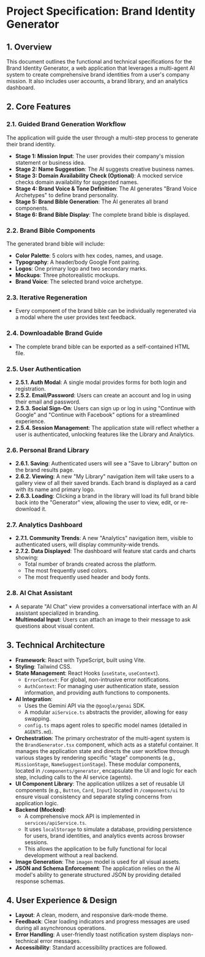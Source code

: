 # Project Specification: Brand Identity Generator

## 1. Overview

This document outlines the functional and technical specifications for the Brand Identity Generator, a web application that leverages a multi-agent AI system to create comprehensive brand identities from a user's company mission. It also includes user accounts, a brand library, and an analytics dashboard.

## 2. Core Features

### 2.1. Guided Brand Generation Workflow

The application will guide the user through a multi-step process to generate their brand identity.

-   **Stage 1: Mission Input**: The user provides their company's mission statement or business idea.
-   **Stage 2: Name Suggestion**: The AI suggests creative business names.
-   **Stage 3: Domain Availability Check (Optional)**: A mocked service checks domain availability for suggested names.
-   **Stage 4: Brand Voice & Tone Definition**: The AI generates "Brand Voice Archetypes" to define brand personality.
-   **Stage 5: Brand Bible Generation**: The AI generates all brand components.
-   **Stage 6: Brand Bible Display**: The complete brand bible is displayed.

### 2.2. Brand Bible Components

The generated brand bible will include:

-   **Color Palette**: 5 colors with hex codes, names, and usage.
-   **Typography**: A header/body Google Font pairing.
-   **Logos**: One primary logo and two secondary marks.
-   **Mockups**: Three photorealistic mockups.
-   **Brand Voice**: The selected brand voice archetype.

### 2.3. Iterative Regeneration

-   Every component of the brand bible can be individually regenerated via a modal where the user provides text feedback.

### 2.4. Downloadable Brand Guide

-   The complete brand bible can be exported as a self-contained HTML file.

### 2.5. User Authentication

-   **2.5.1. Auth Modal**: A single modal provides forms for both login and registration.
-   **2.5.2. Email/Password**: Users can create an account and log in using their email and password.
-   **2.5.3. Social Sign-On**: Users can sign up or log in using "Continue with Google" and "Continue with Facebook" options for a streamlined experience.
-   **2.5.4. Session Management**: The application state will reflect whether a user is authenticated, unlocking features like the Library and Analytics.

### 2.6. Personal Brand Library

-   **2.6.1. Saving**: Authenticated users will see a "Save to Library" button on the brand results page.
-   **2.6.2. Viewing**: A new "My Library" navigation item will take users to a gallery view of all their saved brands. Each brand is displayed as a card with its name and primary logo.
-   **2.6.3. Loading**: Clicking a brand in the library will load its full brand bible back into the "Generator" view, allowing the user to view, edit, or re-download it.

### 2.7. Analytics Dashboard

-   **2.7.1. Community Trends**: A new "Analytics" navigation item, visible to authenticated users, will display community-wide trends.
-   **2.7.2. Data Displayed**: The dashboard will feature stat cards and charts showing:
    -   Total number of brands created across the platform.
    -   The most frequently used colors.
    -   The most frequently used header and body fonts.

### 2.8. AI Chat Assistant

-   A separate "AI Chat" view provides a conversational interface with an AI assistant specialized in branding.
-   **Multimodal Input**: Users can attach an image to their message to ask questions about visual content.

## 3. Technical Architecture

-   **Framework**: React with TypeScript, built using Vite.
-   **Styling**: Tailwind CSS.
-   **State Management**: React Hooks (`useState`, `useContext`).
    -   `ErrorContext`: For global, non-intrusive error notifications.
    -   `AuthContext`: For managing user authentication state, session information, and providing auth functions to components.
-   **AI Integration**:
    -   Uses the Gemini API via the `@google/genai` SDK.
    -   A modular `aiService.ts` abstracts the provider, allowing for easy swapping.
    -   `config.ts` maps agent roles to specific model names (detailed in `AGENTS.md`).
-   **Orchestration**: The primary orchestrator of the multi-agent system is the `BrandGenerator.tsx` component, which acts as a stateful container. It manages the application state and directs the user workflow through various stages by rendering specific "stage" components (e.g., `MissionStage`, `NameSuggestionStage`). These modular components, located in `/components/generator`, encapsulate the UI and logic for each step, including calls to the AI service (agents).
-   **UI Component Library**: The application utilizes a set of reusable UI components (e.g., `Button`, `Card`, `Input`) located in `/components/ui` to ensure visual consistency and separate styling concerns from application logic.
-   **Backend (Mocked)**:
    -   A comprehensive mock API is implemented in `services/apiService.ts`.
    -   It uses `localStorage` to simulate a database, providing persistence for users, brand identities, and analytics events across browser sessions.
    -   This allows the application to be fully functional for local development without a real backend.
-   **Image Generation**: The `imagen` model is used for all visual assets.
-   **JSON and Schema Enforcement**: The application relies on the AI model's ability to generate structured JSON by providing detailed response schemas.

## 4. User Experience & Design

-   **Layout**: A clean, modern, and responsive dark-mode theme.
-   **Feedback**: Clear loading indicators and progress messages are used during all asynchronous operations.
-   **Error Handling**: A user-friendly toast notification system displays non-technical error messages.
-   **Accessibility**: Standard accessibility practices are followed.